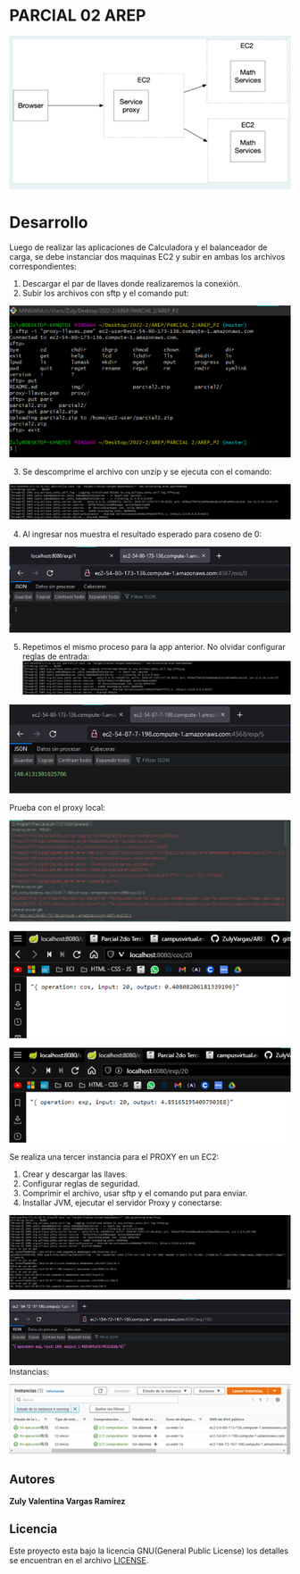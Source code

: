 # PARCIAL 02 AREP



![](img/arq.png)



# Desarrollo

Luego de realizar las aplicaciones de Calculadora y el balanceador de carga, se debe instanciar dos maquinas EC2 y subir en ambas
los archivos correspondientes:

1. Descargar el par de llaves donde realizaremos la conexión.
2. Subir los archivos con sftp y el comando put:


![](img/putcalculadora.png)

3. Se descomprime el archivo con unzip y se ejecuta con el comando:

![](img/corriendo.png)

4. Al ingresar nos muestra el resultado esperado para coseno de 0:

![](img/aws1.png)


5. Repetimos el mismo proceso para la app anterior. No olvidar configurar reglas de entrada:
![](img/corriendo.png)

![](img/aws2.png)

Prueba con el proxy local:

![](img/local.png)

![](img/cos1.png)

![](img/exp2.png)


Se realiza una tercer instancia para el PROXY en un EC2:

1. Crear y descargar las llaves.
2. Configurar reglas de seguridad.
3. Comprimir el archivo, usar sftp y el comando put para enviar.
4. Installar JVM, ejecutar el servidor Proxy y conectarse:

![](img/proxyec2.png)

![](img/pruebaproxyec2.png)
Instancias:

![](img/instancias.png)

## Autores

**Zuly Valentina Vargas Ramírez**

## Licencia

Este proyecto esta bajo la licencia GNU(General Public License) los detalles se encuentran en el archivo [LICENSE](LICENSE.txt).
